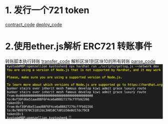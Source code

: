 # 1. 发行一个721 token
[contract_code](../project_code/contracts/myNft.sol)
[deploy_code](../project_code/scripts/deploy_erc721.js)

# 2.使用ether.js解析 ERC721 转账事件
转账脚本执行转账
[transfer_code](../project_code/scripts/transfer_erc721.js)
解析区块1到区块10的所有转账
[parse_code](../project_code/scripts/getlog.js)
![parse_result](./images/parse.png)